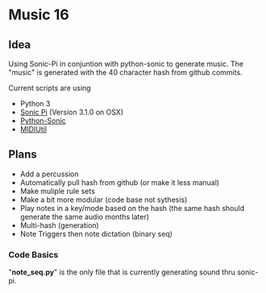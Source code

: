 # Music 16
## Idea
Using Sonic-Pi in conjuntion with python-sonic to generate music. The "music" is generated with the 40 character hash from github commits.


Current scripts are using 
- Python 3 
- [Sonic Pi](https://sonic-pi.net/) (Version 3.1.0 on OSX)
- [Python-Sonic](https://github.com/gkvoelkl/python-sonic)
- [MIDIUtil](https://pypi.org/project/MIDIUtil/)

## Plans

- Add a percussion
- Automatically pull hash from github (or make it less manual)
- Make muliple rule sets
- Make a bit more modular (code base not sythesis)
- Play notes in a key/mode based on the hash (the same hash should generate the same audio months later)
- Multi-hash (generation)
- Note Triggers then note dictation (binary seq)

### Code Basics
"**note_seq.py**" is the only file that is currently generating sound thru sonic-pi. 



